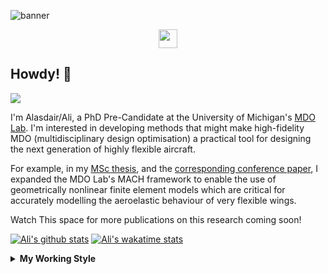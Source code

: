<!--
# Welcome to Ali's github profile


-->

![banner](https://raw.githubusercontent.com/A-Gray-94/A-Gray-94/main/Images/GitHubProfileBanner.png)
<p align='center'>
<a href="https://www.linkedin.com/in/alasdaircgray/"><img height="30" src="https://github.com/WaylonWalker/WaylonWalker/blob/main/icon/linkedin.png?raw=true"></a>
</p>

## Howdy! 👋

![](https://komarev.com/ghpvc/?username=A-Gray-94&color=blue)

I'm Alasdair/Ali, a PhD Pre-Candidate at the University of Michigan's [MDO Lab](http://mdolab.engin.umich.edu).
I'm interested in developing methods that might make high-fidelity MDO (multidisciplinary design optimisation) a practical tool for designing the next generation of highly flexible aircraft.

For example, in my [MSc thesis](http://resolver.tudelft.nl/uuid:1a6b5001-d213-40d9-bc2c-5e831eda527d), and the [corresponding conference paper](https://www.researchgate.net/publication/348242101_Geometrically_Nonlinear_High-fidelity_Aerostructural_Optimization_for_Highly_Flexible_Wings), I expanded the MDO Lab's MACH framework to enable the use of geometrically nonlinear finite element models which are critical for accurately modelling the aeroelastic behaviour of very flexible wings.

Watch This space for more publications on this research coming soon!

<!--
**A-Gray-94/A-Gray-94** is a ✨ _special_ ✨ repository because its `README.md` (this file) appears on your GitHub profile.

Here are some ideas to get you started:

- 🔭 I’m currently working on ...
- 🌱 I’m currently learning ...
- 👯 I’m looking to collaborate on ...
- 🤔 I’m looking for help with ...
- 💬 Ask me about ...
- 📫 How to reach me: ...
- 😄 Pronouns: ...
- ⚡ Fun fact: ...
-->


[![Ali's github stats](https://github-readme-stats.vercel.app/api?username=A-Gray-94)](https://github.com/anuraghazra/github-readme-stats)
[![Ali's wakatime stats](https://github-readme-stats.vercel.app/api/wakatime?username=ACGray)](https://github.com/anuraghazra/github-readme-stats)


<details>
  <summary>
    <strong>My Working Style</strong>
  </summary>
  
  <!--START_SECTION:waka-->
![Lines of code](https://img.shields.io/badge/From%20Hello%20World%20I%27ve%20Written-4.3%20million%20lines%20of%20code-blue)

**I'm a Night 🦉** 

```text
🌞 Morning    44 commits     ███░░░░░░░░░░░░░░░░░░░░░░   14.29% 
🌆 Daytime    109 commits    ████████░░░░░░░░░░░░░░░░░   35.39% 
🌃 Evening    131 commits    ██████████░░░░░░░░░░░░░░░   42.53% 
🌙 Night      24 commits     ██░░░░░░░░░░░░░░░░░░░░░░░   7.79%

```
📅 **I'm Most Productive on Thursday** 

```text
Monday       39 commits     ███░░░░░░░░░░░░░░░░░░░░░░   12.66% 
Tuesday      39 commits     ███░░░░░░░░░░░░░░░░░░░░░░   12.66% 
Wednesday    39 commits     ███░░░░░░░░░░░░░░░░░░░░░░   12.66% 
Thursday     79 commits     ██████░░░░░░░░░░░░░░░░░░░   25.65% 
Friday       79 commits     ██████░░░░░░░░░░░░░░░░░░░   25.65% 
Saturday     13 commits     █░░░░░░░░░░░░░░░░░░░░░░░░   4.22% 
Sunday       20 commits     █░░░░░░░░░░░░░░░░░░░░░░░░   6.49%

```


📊 **This Week I Spent My Time On** 

```text
💬 Programming Languages: 
Other                    4 hrs 17 mins       ████████████████████░░░░░   80.82% 
reStructuredText         33 mins             ██░░░░░░░░░░░░░░░░░░░░░░░   10.39% 
Python                   23 mins             █░░░░░░░░░░░░░░░░░░░░░░░░   7.24% 
Bash                     4 mins              ░░░░░░░░░░░░░░░░░░░░░░░░░   1.52% 
C++                      0 secs              ░░░░░░░░░░░░░░░░░░░░░░░░░   0.03%

🔥 Editors: 
VS Code                  5 hrs 9 mins        ████████████████████████░   97.21% 
Sublime Text             8 mins              ░░░░░░░░░░░░░░░░░░░░░░░░░   2.79%

🐱‍💻 Projects: 
ACGray-AE588Project      4 hrs 16 mins       ████████████████████░░░░░   80.37% 
private-MACH-tutorial    54 mins             ████░░░░░░░░░░░░░░░░░░░░░   16.97% 
.oh-my-zsh               2 mins              ░░░░░░░░░░░░░░░░░░░░░░░░░   0.82% 
ucrm                     2 mins              ░░░░░░░░░░░░░░░░░░░░░░░░░   0.79% 
Unknown Project          2 mins              ░░░░░░░░░░░░░░░░░░░░░░░░░   0.63%

💻 Operating System: 
Linux                    5 hrs 18 mins       █████████████████████████   100.0%

```

**I Mostly Code in Python** 

```text
Python                   8 repos             ████████████░░░░░░░░░░░░░   50.0% 
HTML                     2 repos             ███░░░░░░░░░░░░░░░░░░░░░░   12.5% 
TeX                      2 repos             ███░░░░░░░░░░░░░░░░░░░░░░   12.5% 
C++                      1 repo              █░░░░░░░░░░░░░░░░░░░░░░░░   6.25% 
MATLAB                   1 repo              █░░░░░░░░░░░░░░░░░░░░░░░░   6.25%

```


**Timeline**

![Chart not found](https://raw.githubusercontent.com/A-Gray-94/A-Gray-94/main/charts/bar_graph.png) 


<!--END_SECTION:waka-->
</details>
